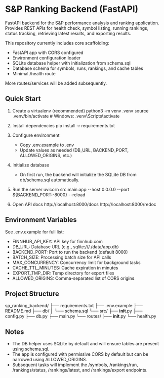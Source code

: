 # S&P Ranking Backend (FastAPI)

FastAPI backend for the S&P performance analysis and ranking application. Provides REST APIs for health check, symbol listing, running rankings, status tracking, retrieving latest results, and exporting results.

This repository currently includes core scaffolding:
- FastAPI app with CORS configured
- Environment configuration loader
- SQLite database helper with initialization from schema.sql
- Database schema for symbols, runs, rankings, and cache tables
- Minimal /health route

More routes/services will be added subsequently.

## Quick Start

1) Create a virtualenv (recommended)
   python3 -m venv .venv
   source .venv/bin/activate  # Windows: .venv\Scripts\activate

2) Install dependencies
   pip install -r requirements.txt

3) Configure environment
   - Copy .env.example to .env
   - Update values as needed (DB_URL, BACKEND_PORT, ALLOWED_ORIGINS, etc.)

4) Initialize database
   - On first run, the backend will initialize the SQLite DB from db/schema.sql automatically.

5) Run the server
   uvicorn src.main:app --host 0.0.0.0 --port ${BACKEND_PORT:-8000} --reload

6) Open API docs
   http://localhost:8000/docs
   http://localhost:8000/redoc

## Environment Variables

See .env.example for full list:
- FINNHUB_API_KEY: API key for finnhub.com
- DB_URL: Database URL (e.g., sqlite:///./data/app.db)
- BACKEND_PORT: Port to run the backend (default 8000)
- BATCH_SIZE: Processing batch size for API calls
- MAX_CONCURRENCY: Concurrency limit for background tasks
- CACHE_TTL_MINUTES: Cache expiration in minutes
- EXPORT_TMP_DIR: Temp directory for export files
- ALLOWED_ORIGINS: Comma-separated list of CORS origins

## Project Structure

sp_ranking_backend/
├── requirements.txt
├── .env.example
├── README.md
├── db/
│   └── schema.sql
└── src/
    ├── __init__.py
    ├── config.py
    ├── db.py
    ├── main.py
    └── routes/
        ├── __init__.py
        └── health.py

## Notes

- The DB helper uses SQLite by default and will ensure tables are present using schema.sql.
- The app is configured with permissive CORS by default but can be narrowed using ALLOWED_ORIGINS.
- Subsequent tasks will implement the /symbols, /rankings/run, /rankings/status, /rankings/latest, and /rankings/export endpoints.
